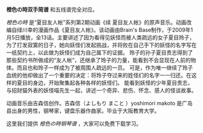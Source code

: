 

**橙色の時双手简谱** 和五线谱完全对应。

_橙色の時_ 是“夏目友人帐”系列第2期动画《续 夏目友人帐》的原声音乐。动画改编自绿川幸的漫画作品《夏目友人帐》。该动画由Brain's
Base制作，于2009年1月5日播放，全13话。主要讲述了因为看得见妖怪而被人类疏远的女子夏目玲子，为了打发寂寞的日子，她向妖怪们发起挑战，并将败在自己手下的妖怪的名字写在一纸契约上，以此做为妖怪们成为自己属下的证据。
玲子的孙子夏目贵志得到了那些契约书所做成的“友人帐”，还继承了玲子的力量，能看到不会显现在人前的物体。而且也和玲子一样成为了被周围人疏远的一员。
可是，作为唯一继续了玲子血统的他却做出了一个重要的决定：将玲子夺过来的姓怪们的名字一一归还。在这样的夏目的身边，开始聚集起各种各样的妖怪们。
能看到妖怪的少年夏目贵志，与招财猫外表的妖怪喵先生一起，讲述一个奇异、悲伤、怀念、感人的怪谈故事。

动画音乐由吉森信创作。吉森信（よしもり まこと ）yoshimori makoto 是广岛县出身的男性，钢琴家，键盘乐器作曲家。毕业于大阪教育大学。

这里我们提供 _橙色の時钢琴谱_ ，大家可以免费下载学习。

